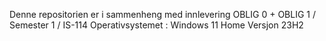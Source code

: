 Denne repositorien er i sammenheng med innlevering OBLIG 0 + OBLIG 1 / Semester 1 / IS-114
Operativsystemet : Windows 11 Home 
Versjon 23H2